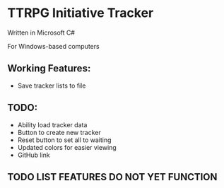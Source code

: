 # TTRPG Initiative Tracker
 Written in Microsoft C#
 
 For Windows-based computers
 
 ## Working Features:
 - Save tracker lists to file


 ## TODO:
 - Ability load tracker data
 - Button to create new tracker
 - Reset button to set all to waiting
 - Updated colors for easier viewing
 - GitHub link

 ## TODO LIST FEATURES DO NOT YET FUNCTION
